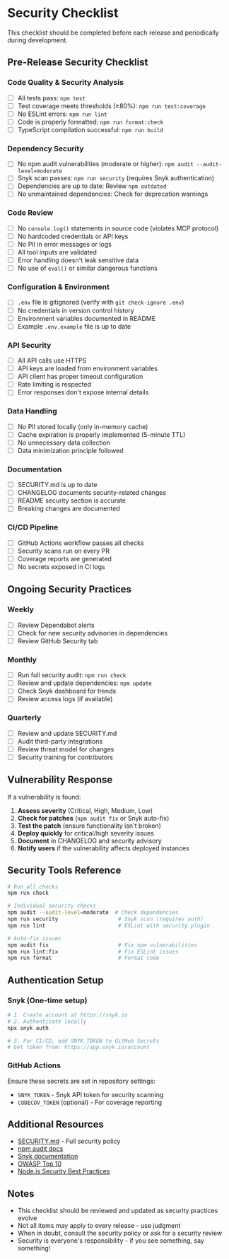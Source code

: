 # Security Checklist

This checklist should be completed before each release and periodically during development.

## Pre-Release Security Checklist

### Code Quality & Security Analysis
- [ ] All tests pass: `npm test`
- [ ] Test coverage meets thresholds (≥80%): `npm run test:coverage`
- [ ] No ESLint errors: `npm run lint`
- [ ] Code is properly formatted: `npm run format:check`
- [ ] TypeScript compilation successful: `npm run build`

### Dependency Security
- [ ] No npm audit vulnerabilities (moderate or higher): `npm audit --audit-level=moderate`
- [ ] Snyk scan passes: `npm run security` (requires Snyk authentication)
- [ ] Dependencies are up to date: Review `npm outdated`
- [ ] No unmaintained dependencies: Check for deprecation warnings

### Code Review
- [ ] No `console.log()` statements in source code (violates MCP protocol)
- [ ] No hardcoded credentials or API keys
- [ ] No PII in error messages or logs
- [ ] All tool inputs are validated
- [ ] Error handling doesn't leak sensitive data
- [ ] No use of `eval()` or similar dangerous functions

### Configuration & Environment
- [ ] `.env` file is gitignored (verify with `git check-ignore .env`)
- [ ] No credentials in version control history
- [ ] Environment variables documented in README
- [ ] Example `.env.example` file is up to date

### API Security
- [ ] All API calls use HTTPS
- [ ] API keys are loaded from environment variables
- [ ] API client has proper timeout configuration
- [ ] Rate limiting is respected
- [ ] Error responses don't expose internal details

### Data Handling
- [ ] No PII stored locally (only in-memory cache)
- [ ] Cache expiration is properly implemented (5-minute TTL)
- [ ] No unnecessary data collection
- [ ] Data minimization principle followed

### Documentation
- [ ] SECURITY.md is up to date
- [ ] CHANGELOG documents security-related changes
- [ ] README security section is accurate
- [ ] Breaking changes are documented

### CI/CD Pipeline
- [ ] GitHub Actions workflow passes all checks
- [ ] Security scans run on every PR
- [ ] Coverage reports are generated
- [ ] No secrets exposed in CI logs

## Ongoing Security Practices

### Weekly
- [ ] Review Dependabot alerts
- [ ] Check for new security advisories in dependencies
- [ ] Review GitHub Security tab

### Monthly
- [ ] Run full security audit: `npm run check`
- [ ] Review and update dependencies: `npm update`
- [ ] Check Snyk dashboard for trends
- [ ] Review access logs (if available)

### Quarterly
- [ ] Review and update SECURITY.md
- [ ] Audit third-party integrations
- [ ] Review threat model for changes
- [ ] Security training for contributors

## Vulnerability Response

If a vulnerability is found:

1. **Assess severity** (Critical, High, Medium, Low)
2. **Check for patches** (`npm audit fix` or Snyk auto-fix)
3. **Test the patch** (ensure functionality isn't broken)
4. **Deploy quickly** for critical/high severity issues
5. **Document** in CHANGELOG and security advisory
6. **Notify users** if the vulnerability affects deployed instances

## Security Tools Reference

```bash
# Run all checks
npm run check

# Individual security checks
npm audit --audit-level=moderate  # Check dependencies
npm run security                   # Snyk scan (requires auth)
npm run lint                       # ESLint with security plugin

# Auto-fix issues
npm audit fix                      # Fix npm vulnerabilities
npm run lint:fix                   # Fix ESLint issues
npm run format                     # Format code
```

## Authentication Setup

### Snyk (One-time setup)
```bash
# 1. Create account at https://snyk.io
# 2. Authenticate locally
npx snyk auth

# 3. For CI/CD, add SNYK_TOKEN to GitHub Secrets
# Get token from: https://app.snyk.io/account
```

### GitHub Actions
Ensure these secrets are set in repository settings:
- `SNYK_TOKEN` - Snyk API token for security scanning
- `CODECOV_TOKEN` (optional) - For coverage reporting

## Additional Resources

- [SECURITY.md](../SECURITY.md) - Full security policy
- [npm audit docs](https://docs.npmjs.com/cli/v8/commands/npm-audit)
- [Snyk documentation](https://docs.snyk.io/)
- [OWASP Top 10](https://owasp.org/www-project-top-ten/)
- [Node.js Security Best Practices](https://nodejs.org/en/docs/guides/security/)

## Notes

- This checklist should be reviewed and updated as security practices evolve
- Not all items may apply to every release - use judgment
- When in doubt, consult the security policy or ask for a security review
- Security is everyone's responsibility - if you see something, say something!
